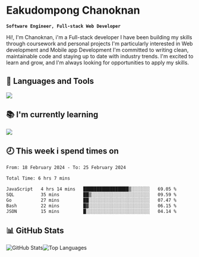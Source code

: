 # Eakudompong Chanoknan

**`Software Engineer, Full-stack Web Developer`**

<p>Hi!, I'm Chanoknan, i'm a Full-stack developer I have been building my skills
through coursework and personal projects I'm particularly interested in Web development
and Mobile app Development I'm committed to writing clean, maintainable
code and staying up to date with industry trends. I'm excited to learn
and grow, and I'm always looking for opportunities to apply my skills.</p>

## 🔧 Languages and Tools

  <a href="https://skillicons.dev">
    <img src="https://skillicons.dev/icons?i=typescript,javascript,html,css,php,java,python,laravel,nodejs,mongodb,react,nextjs,tailwind,mysql,planetscale,postgres,firebase&perline=9" />
  </a>
  
## 📚 I'm currently learning
  <a href="https://skillicons.dev">
    <img src="https://skillicons.dev/icons?i=go,rust,kotlin,androidstudio,graphql,docker,kubernetes,gcp,aws" />
  </a>

## 🕗 This week i spend times on

<!--START_SECTION:waka-->

```txt
From: 18 February 2024 - To: 25 February 2024

Total Time: 6 hrs 7 mins

JavaScript   4 hrs 14 mins   █████████████████▒░░░░░░░   69.05 %
SQL          35 mins         ██▒░░░░░░░░░░░░░░░░░░░░░░   09.59 %
Go           27 mins         ██░░░░░░░░░░░░░░░░░░░░░░░   07.47 %
Bash         22 mins         █▓░░░░░░░░░░░░░░░░░░░░░░░   06.15 %
JSON         15 mins         █░░░░░░░░░░░░░░░░░░░░░░░░   04.14 %
```

<!--END_SECTION:waka-->

## 📊 GitHub Stats

<p style="display: flex">
  <img alt="GitHub Stats" src="https://github-readme-stats.vercel.app/api?username=EC-9624&show_icons=true&theme=gruvbox&count_private=true"/>
  <img alt="Top Languages" src="https://github-readme-stats.vercel.app/api/top-langs/?username=EC-9624&layout=compact&theme=gruvbox" />  
</p>
